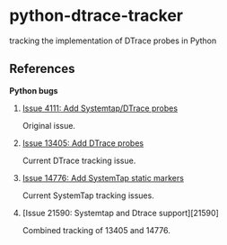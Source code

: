 python-dtrace-tracker
=====================

tracking the implementation of DTrace probes in Python

References
----------
**Python bugs**

1. [Issue 4111: Add Systemtap/DTrace probes][4111]

    Original issue.

1. [Issue 13405: Add DTrace probes][13405]

    Current DTrace tracking issue.

1. [Issue 14776: Add SystemTap static markers][14776]

    Current SystemTap tracking issues.
    
1. [Issue 21590: Systemtap and Dtrace support][21590]

    Combined tracking of 13405 and 14776.

[4111]: http://bugs.python.org/issue4111
[13405]: http://bugs.python.org/issue13405
[14776]: http://bugs.python.org/issue14776
